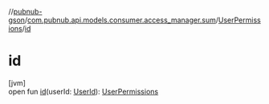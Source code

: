 //[pubnub-gson](../../../index.md)/[com.pubnub.api.models.consumer.access_manager.sum](../index.md)/[UserPermissions](index.md)/[id](id.md)

# id

[jvm]\
open fun [id](id.md)(userId: [UserId](../../../../pubnub-gson/com.pubnub.api/-user-id/index.md)): [UserPermissions](index.md)
